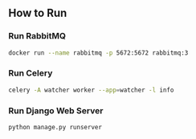 ## How to Run

### Run RabbitMQ

```bash
docker run --name rabbitmq -p 5672:5672 rabbitmq:3
```

### Run Celery

```bash
celery -A watcher worker --app=watcher -l info
```

### Run Django Web Server

```bash
python manage.py runserver
```
